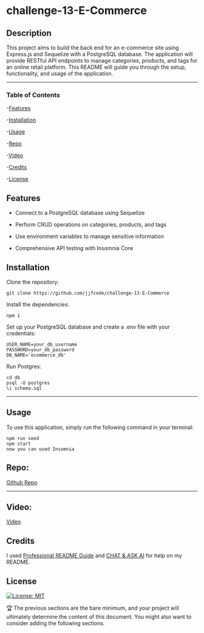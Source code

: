 # challenge-13-E-Commerce

## Description

This project aims to build the back end for an e-commerce site using Express.js and Sequelize with a PostgreSQL database. The application will provide RESTful API endpoints to manage categories, products, and tags for an online retail platform. This README will guide you through the setup, functionality, and usage of the application.

 --- 

### Table of Contents

-[Features](#features)

-[Installation](#installation)

-[Usage](#usage)

-[Repo](#repo)

-[Video](#video)

-[Credits](#credits)

-[License](#license)

## Features


- Connect to a PostgreSQL database using Sequelize

- Perform CRUD operations on categories, products, and tags

- Use environment variables to manage sensitive information

- Comprehensive API testing with Insomnia Core

 
## Installation

Clone the repository:

```
git clone https://github.com/jjfcode/challenge-13-E-Commerce
```
Install the dependencies:
```
npm i
```
Set up your PostgreSQL database and create a .env file with your credentials:

```
USER_NAME=your_db_username
PASSWORD=your_db_password
DB_NAME='ecommerce_db'
````
Run Postgres:

```
cd db
psql -U postgres
\i schema.sql
```

 --- 

## Usage

To use this application, simply run the following command in your terminal:


```
npm run seed
npm start
now you can used Insomnia
```

## **Repo:**

[Github Repo](https://github.com/jjfcode/challenge-13-E-Commerce)

---

## **Video:**

[Video](https://drive.google.com/file/d/14lBCenbAaL36Uz6q4loymZ95qGp20mVC/view?usp=sharing)

## Credits

I used [Professional README Guide](https://coding-boot-camp.github.io/full-stack/github/professional-readme-guide) and [CHAT & ASK AI](https://askaichat.app/) for help on my README.
 
## License

[![License: MIT](https://img.shields.io/badge/License-MIT-yellow.svg)](https://opensource.org/licenses/MIT)

🏆 The previous sections are the bare minimum, and your project will ultimately determine the content of this document. You might also want to consider adding the following sections.
